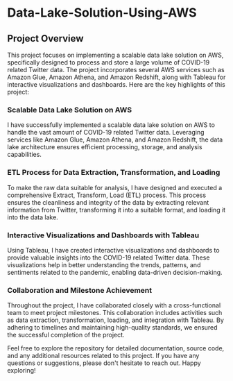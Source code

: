 # Data-Lake-Solution-Using-AWS

## Project Overview
This project focuses on implementing a scalable data lake solution on AWS, specifically designed to process and store a large volume of COVID-19 related Twitter data. The project incorporates several AWS services such as Amazon Glue, Amazon Athena, and Amazon Redshift, along with Tableau for interactive visualizations and dashboards. Here are the key highlights of this project:

### Scalable Data Lake Solution on AWS
I have successfully implemented a scalable data lake solution on AWS to handle the vast amount of COVID-19 related Twitter data. Leveraging services like Amazon Glue, Amazon Athena, and Amazon Redshift, the data lake architecture ensures efficient processing, storage, and analysis capabilities.

### ETL Process for Data Extraction, Transformation, and Loading
To make the raw data suitable for analysis, I have designed and executed a comprehensive Extract, Transform, Load (ETL) process. This process ensures the cleanliness and integrity of the data by extracting relevant information from Twitter, transforming it into a suitable format, and loading it into the data lake.

### Interactive Visualizations and Dashboards with Tableau
Using Tableau, I have created interactive visualizations and dashboards to provide valuable insights into the COVID-19 related Twitter data. These visualizations help in better understanding the trends, patterns, and sentiments related to the pandemic, enabling data-driven decision-making.

### Collaboration and Milestone Achievement
Throughout the project, I have collaborated closely with a cross-functional team to meet project milestones. This collaboration includes activities such as data extraction, transformation, loading, and integration with Tableau. By adhering to timelines and maintaining high-quality standards, we ensured the successful completion of the project.

Feel free to explore the repository for detailed documentation, source code, and any additional resources related to this project. If you have any questions or suggestions, please don't hesitate to reach out. Happy exploring!
